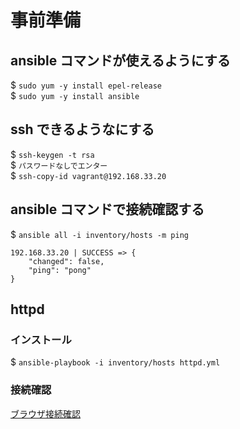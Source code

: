 # 事前準備
## ansible コマンドが使えるようにする
$ `sudo yum -y install epel-release`  
$ `sudo yum -y install ansible`

## ssh できるようなにする
$ `ssh-keygen -t rsa`  
$ `パスワードなしでエンター`  
$ `ssh-copy-id vagrant@192.168.33.20`

## ansible コマンドで接続確認する
$ `ansible all -i inventory/hosts -m ping`
```
192.168.33.20 | SUCCESS => {
    "changed": false, 
    "ping": "pong"
}
```
## httpd
### インストール
$ `ansible-playbook -i inventory/hosts httpd.yml`
### 接続確認
[ブラウザ接続確認](http://192.168.33.20)
